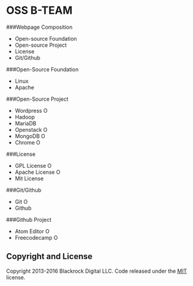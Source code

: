 # OSS B-TEAM

###Webpage Composition
- Open-source Foundation
- Open-source Project
- License
- Git/Github

###Open-Source Foundation
- Linux
- Apache

###Open-Source Project
- Wordpress O
- Hadoop
- MariaDB
- Openstack O
- MongoDB O
- Chrome O

###License
- GPL License O
- Apache License O
- Mit License

###Git/Github
- Git O
- Github

###Github Project
- Atom Editor O
- Freecodecamp O

## Copyright and License

Copyright 2013-2016 Blackrock Digital LLC. Code released under the [MIT](https://github.com/BlackrockDigital/startbootstrap-landing-page/blob/gh-pages/LICENSE) license.
